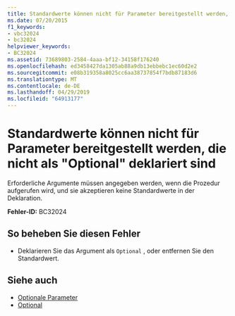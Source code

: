 ```yaml
---
title: Standardwerte können nicht für Parameter bereitgestellt werden, die nicht als "Optional" deklariert sind
ms.date: 07/20/2015
f1_keywords:
- vbc32024
- bc32024
helpviewer_keywords:
- BC32024
ms.assetid: 73689803-2584-4aaa-bf12-34158f176240
ms.openlocfilehash: ed3458427da1305ab88a9db13ebbebc1ec60d2e2
ms.sourcegitcommit: e08b319358a8025cc6aa38737854f7bdb87183d6
ms.translationtype: MT
ms.contentlocale: de-DE
ms.lasthandoff: 04/29/2019
ms.locfileid: "64913177"
---
```

# <a name="default-values-cannot-be-supplied-for-parameters-that-are-not-declared-optional"></a>Standardwerte können nicht für Parameter bereitgestellt werden, die nicht als "Optional" deklariert sind
Erforderliche Argumente müssen angegeben werden, wenn die Prozedur aufgerufen wird, und sie akzeptieren keine Standardwerte in der Deklaration.  
  
 **Fehler-ID:** BC32024  
  
## <a name="to-correct-this-error"></a>So beheben Sie diesen Fehler  
  
- Deklarieren Sie das Argument als `Optional` , oder entfernen Sie den Standardwert.  
  
## <a name="see-also"></a>Siehe auch

- [Optionale Parameter](../../visual-basic/programming-guide/language-features/procedures/optional-parameters.md)
- [Optional](../../visual-basic/language-reference/modifiers/optional.md)
